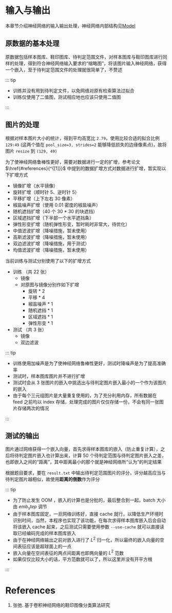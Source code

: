 # 输入与输出

本章节介绍神经网络的输入输出处理，神经网络内部结构见[Model](model.md)

## 原数据的基本处理

原数据包括样本图库、鞋印图库、待判定范围文件，对样本图库与鞋印图库进行同样的处理，得到符合神经网络输入要求的“缩略图”，将该图片输入神经网络，获得一个嵌入，至于待判定范围文件的处理就很简单了，不赘述

::: tip

-  训练并没有用到待判定文件，以免网络对原有检索算法过拟合
-  训练仅使用了二值图，测试相应地也应该只使用二值图

:::

## 图片的处理

根据对样本图片大小的统计，得到平均高宽比 `2.79`，使用比较合适的拟合比例 `129:49` (这两个值在 `pool_size=3, strides=2` 能够降低损失的边缘像素点)，故将图片 `resize` 到 `(129, 49)`

为了使神经网络鲁棒性更好，需要对数据进行一定的扩增，参考论文 $\href{#references}{^{[1]}}$ 中提到的数据扩增方式对数据进行扩增，暂实现以下扩增方式

-  镜像扩增（水平镜像）
-  旋转扩增（顺时针 5、逆时针 5）
-  平移扩增（上下左右 30 像素）
-  椒盐噪声扩增（使用 0.01 密度的椒盐噪声）
-  随机遮挡扩增（40 个 30 \* 30 的块遮挡）
-  区域遮挡扩增（下半部一个水平遮挡条）
-  弹性形变扩增（随机弹性形变，暂时耗时非常大，待优化）
-  中值滤波扩增（降噪措施，暂未使用）
-  高斯滤波扩增（降噪措施，暂未使用）
-  双边滤波扩增（降噪措施，用于测试）
-  均值滤波扩增（降噪措施，暂未使用）

当前训练与测试分别使用了以下的扩增方式

-  训练 （共 22 张）
   -  镜像
   -  对原图与镜像分别作如下扩增
      -  旋转 \* 2
      -  平移 \* 4
      -  椒盐噪声 \* 1
      -  随机遮挡 \* 1
      -  区域遮挡 \* 1
      -  弹性形变 \* 1
-  测试 （共 3 张）
   -  镜像
   -  双边滤波

::: tip

-  训练使用加噪声是为了使神经网络鲁棒性更好，测试时降噪声是为了提高准确率
-  测试时，样本图库图片并不进行扩增
-  测试时会从 3 张图片的嵌入中挑选出与待判定图片嵌入最小的一个作为该图片的嵌入
-  由于每个三元组图片是大量重复使用的，为了充分利用内存，所有数据在 feed 之前均以 index 存储，处理完成的图片仅仅存储一份，不会有同一张图片存储两次的情况

:::

## 测试的输出

图片通过网络获得一个嵌入向量，首先求得样本图库的嵌入（防止重复计算），之后将待判定图片嵌入也计算出来，计算 50 个待判定范围与待判定图片嵌入之差，也即嵌入之间的“距离”，其中距离最小的那个就是神经网络所“认为”的判定结果

根据题目要求，要在 `result.txt` 中输出待判定范围图片的评分，评分越高应当与待判定图片越相似，故使用**距离的倒数**作为评分

::: tip

-  为了防止发生 OOM ，嵌入的计算也是分批的，最后整合到一起，batch 大小由 $emb_step$ 调节
-  由于样本图库固定，一旦网络训练好，直接 cache 就行，以降低生产环境时识别时间，当然，本程序也实现了该功能，在每次求得样本图库嵌入后会自动将该嵌入 cache 起来，之后测试只需要使用参数 `--use-cache` 就可以直接读取已经编码完成的样本图库嵌入
-  由于在神经网络输出之前对嵌入进行了 $L^2$ 归一化，所以最终的嵌入向量的空间表征应该是超球面上的一点
-  嵌入向量在空间表征的两点间距离也即两向量的 $L^2$ 范数
-  如果仅仅比较大小的话，平方范数就可以了，所以这里并没有开平方根

:::

# References

1. 张弛. 基于卷积神经网络的鞋印图像分类算法研究
